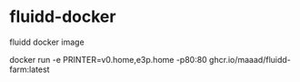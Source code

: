 # fluidd-docker
fluidd docker image

docker run -e PRINTER=v0.home,e3p.home -p80:80 ghcr.io/maaad/fluidd-farm:latest


